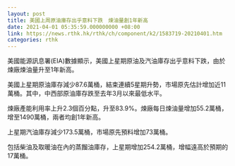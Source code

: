 ```yaml
---
layout: post
title: 美國上周原油庫存出乎意料下跌　煉油量創1年新高
date: 2021-04-01 05:35:59.000000000 +08:00
link: https://news.rthk.hk/rthk/ch/component/k2/1583719-20210401.htm
categories: rthk
---
```


美國能源訊息署(EIA)數據顯示，美國上星期原油及汽油庫存出乎意料下跌，由於煉廠煉油量升至1年新高。

美國上星期原油庫存減少87.6萬桶，結束連續5星期升勢，市場原先估計增加近11萬桶。其中，中西部原油庫存跌至去年3月以來最低水平。

煉廠產能利用率上升2.3個百分點，升至83.9%。煉廠每日煉油量增加55.2萬桶，增至1490萬桶，兩者均創1年新高。

上星期汽油庫存減少173.5萬桶，市場原先預料增加73萬桶。

包括柴油及取暖油在內的蒸餾油庫存，上星期增加254.2萬桶，增幅遠高於預期的17萬桶。
